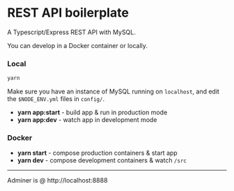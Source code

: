# REST API boilerplate

A Typescript/Express REST API with MySQL. 

You can develop in a Docker container or locally.

### **Local**

```sh
yarn
```

Make sure you have an instance of MySQL running on `localhost`, and edit the `$NODE_ENV.yml` files in `config/`.

- **yarn app:start** - build app & run in production mode
- **yarn app:dev** - watch app in development mode

### **Docker**

- **yarn start** - compose production containers & start app
- **yarn dev** - compose development containers & watch `/src`

---

Adminer is @ http://localhost:8888
